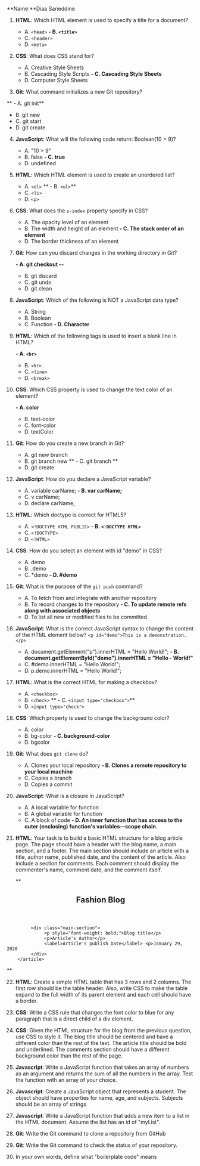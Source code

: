**Name:**Diaa Sarieddine

1. **HTML**: Which HTML element is used to specify a title for a document?

   - A. `<head>`
   **- B. `<title>`**
   - C. `<header>`
   - D. `<meta>`

2. **CSS**: What does CSS stand for?

   - A. Creative Style Sheets
   - B. Cascading Style Scripts
   **- C. Cascading Style Sheets**
   - D. Computer Style Sheets

3. **Git**: What command initializes a new Git repository?

  ** - A. git init**
   - B. git new
   - C. git start
   - D. git create

4. **JavaScript**: What will the following code return: Boolean(10 > 9)?

   - A. "10 > 9"
   - B. false
   **- C. true**
   - D. undefined

5. **HTML**: Which HTML element is used to create an unordered list?

   - A. `<ol>`
 **  - B. `<ul>`**
   - C. `<li>`
   - D. `<p>`

6. **CSS**: What does the `z-index` property specify in CSS?

   - A. The opacity level of an element
   - B. The width and height of an element
   **- C. The stack order of an element**
   - D. The border thickness of an element

7. **Git**: How can you discard changes in the working directory in Git?

   **- A. git checkout --**
   - B. git discard
   - C. git undo
   - D. git clean

8. **JavaScript**: Which of the following is NOT a JavaScript data type?

   - A. String
   - B. Boolean
   - C. Function
   **- D. Character**

9. **HTML**: Which of the following tags is used to insert a blank line in HTML?

   **- A. `<br>`**
   - B. `<hr>`
   - C. `<line>`
   - D. `<break>`

10. **CSS**: Which CSS property is used to change the text color of an element?

    **- A. color**
    - B. text-color
    - C. font-color
    - D. textColor

11. **Git**: How do you create a new branch in Git?

    - A. git new branch
    - B. git branch new
   ** - C. git branch <name>**
    - D. git create <name>

12. **JavaScript**: How do you declare a JavaScript variable?

    - A. variable carName;
    **- B. var carName;**
    - C. v carName;
    - D. declare carName;

13. **HTML**: Which doctype is correct for HTML5?

    - A. `<!DOCTYPE HTML PUBLIC>`
    **- B. `<!DOCTYPE HTML>`**
    - C. `<!DOCTYPE>`
    - D. `<!HTML>`

14. **CSS**: How do you select an element with id "demo" in CSS?

    - A. demo
    - B. .demo
    - C. \*demo
    **- D. #demo**

15. **Git**: What is the purpose of the `git push` command?

    - A. To fetch from and integrate with another repository
    - B. To record changes to the repository
    **- C. To update remote refs along with associated objects**
    - D. To list all new or modified files to be committed

16. **JavaScript**: What is the correct JavaScript syntax to change the content of the HTML element below? `<p id="demo">This is a demonstration.</p>`

    - A. document.getElement("p").innerHTML = "Hello World!";
    **- B. document.getElementById("demo").innerHTML = "Hello - World!"**
    - C. #demo.innerHTML = "Hello World!";
    - D. p.demo.innerHTML = "Hello World!";

17. **HTML**: What is the correct HTML for making a checkbox?

    - A. `<checkbox>`
    - B. `<check>`
   ** - C. `<input type="checkbox">`**
    - D. `<input type="check">`

18. **CSS**: Which property is used to change the background color?

    - A. color
    - B. bg-color
    **- C. background-color**
    - D. bgcolor

19. **Git**: What does `git clone` do?

    - A. Clones your local repository
    **- B. Clones a remote repository to your local machine**
    - C. Copies a branch
    - D. Copies a commit

20. **JavaScript**: What is a closure in JavaScript?

    - A. A local variable for function
    - B. A global variable for function
    - C. A block of code
    **- D. An inner function that has access to the outer (enclosing) function's variables—scope chain.**

21. **HTML**:
    Your task is to build a basic HTML structure for a blog article page. The page should have a header with the blog name, a main section, and a footer. The main section should include an article with a title, author name, published date, and the content of the article. Also include a section for comments. Each comment should display the commenter's name, comment date, and the comment itself.

    **<!DOCTYPE HTML>
    <html lang="en">
    <head>
            <meta charset="UTF-8" />
            <meta name="viewport" content="width=device-width, initial-scale=1.0" />
            <link rel="stylesheet" href="style.css" />
            <title>Blog</title>
   </head>

   <body>
        <article>
             <header>
                 <h1>Fashion Blog</h1>
             </header>

             <div class="main-section">
                  <p style="font-weight: bold;">Blog title</p>
                  <p>Article's Author</p>
                  <label>Article's publish Date</label> <p>January 29, 2020
             </div>
        </article>

           
   </body>**

22. **HTML**:
    Create a simple HTML table that has 3 rows and 2 columns. The first row should be the table header. Also, write CSS to make the table expand to the full width of its parent element and each cell should have a border.

23. **CSS**:
    Write a CSS rule that changes the font color to blue for any paragraph that is a direct child of a div element.

24. **CSS**:
    Given the HTML structure for the blog from the previous question, use CSS to style it. The blog title should be centered and have a different color than the rest of the text. The article title should be bold and underlined. The comments section should have a different background color than the rest of the page.

25. **Javascript**:
    Write a JavaScript function that takes an array of numbers as an argument and returns the sum of all the numbers in the array. Test the function with an array of your choice.

26. **Javascript**:
    Create a JavaScript object that represents a student. The object should have properties for name, age, and subjects. Subjects should be an array of strings

27. **Javascript**:
    Write a JavaScript function that adds a new item to a list in the HTML document. Assume the list has an id of "myList".

28. **Git**:
    Write the Git command to clone a repository from GitHub

29. **Git**:
    Write the Git command to check the status of your repository.

30. In your own words, define what "boilerplate code" means